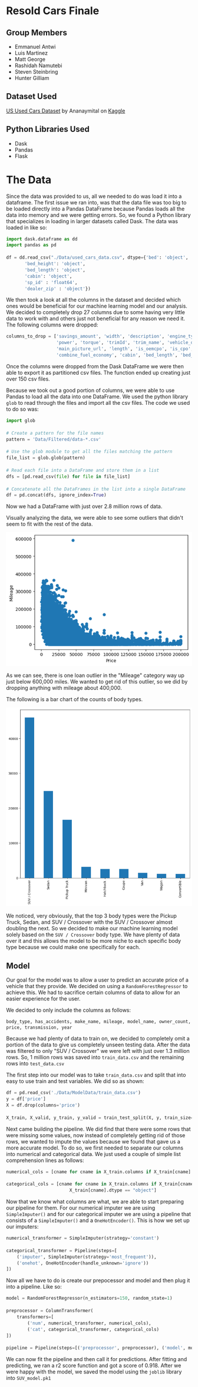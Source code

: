 # Resold Cars Finale

## Group Members
- Emmanuel Antwi
- Luis Martinez
- Matt George
- Rashidah Namutebi
- Steven Steinbring
- Hunter Gilliam


## Dataset Used
[US Used Cars Dataset](https://www.kaggle.com/datasets/ananaymital/us-used-cars-dataset) by Ananaymital on [Kaggle](kaggle.com)

## Python Libraries Used
- Dask
- Pandas
- Flask

# The Data
Since the data was provided to us, all we needed to do was load it into a dataframe. The first issue we ran into, was that the data file was
too big to be loaded directly into a Pandas DataFrame because Pandas loads all the data into memory and we were getting errors. So, we found
a Python library that specializes in loading in larger datasets called Dask. The data was loaded in like so:

```python
import dask.dataframe as dd
import pandas as pd

df = dd.read_csv("./Data/used_cars_data.csv", dtype={'bed': 'object',
       'bed_height': 'object',
       'bed_length': 'object',
       'cabin': 'object',
       'sp_id' : 'float64',
       'dealer_zip' : 'object'})
```

We then took a look at all the columns in the dataset and decided which ones would be beneficial for our machine learning model and our
analysis. We decided to completely drop 27 columns due to some having very little data to work with and others just not beneficial for any
reason we need it. The following columns were dropped:

```python
columns_to_drop = ['savings_amount', 'width', 'description', 'engine_type', 'sp_id', 'listing_id',
                   'power', 'torque', 'trimId', 'trim_name', 'vehicle_damage_category', 'major_options', 
                   'main_picture_url', 'length', 'is_oemcpo', 'is_cpo', 'is_certified', 'height', 'front_legroom', 'fleet', 
                   'combine_fuel_economy', 'cabin', 'bed_length', 'bed_height', 'bed', 'back_legroom', 'wheelbase']
```

Once the columns were dropped from the Dask DataFrame we were then able to export it as partitioned csv files. The function ended up creating
just over 150 csv files.

Because we took out a good portion of columns, we were able to use Pandas to load all the data into one DataFrame. We used the python library
```glob``` to read through the files and import all the csv files. The code we used to do so was:

```python
import glob

# Create a pattern for the file names
pattern = 'Data/Filtered/data-*.csv'

# Use the glob module to get all the files matching the pattern
file_list = glob.glob(pattern)

# Read each file into a DataFrame and store them in a list
dfs = [pd.read_csv(file) for file in file_list]

# Concatenate all the DataFrames in the list into a single DataFrame
df = pd.concat(dfs, ignore_index=True)
```

Now we had a DataFrame with just over 2.8 million rows of data.

Visually analyzing the data, we were able to see some outliers that didn't seem to fit with the rest of the data.

![Image of a Scatter Plot](images/ScatterPlot.png)

As we can see, there is one loan outlier in the "Mileage" category way up just below 600,000 miles. We wanted to get rid of this outlier,
so we did by dropping anything with mileage about 400,000.

The following is a bar chart of the counts of body types.

![Image of a Bar Chart](images/BarChart.png)

We noticed, very obviously, that the top 3 body types were the Pickup Truck, Sedan, and SUV / Crossover with the SUV / Crossover almost doubling
the next. So we decided to make our machine learning model solely based on the ```SUV / Crossover``` body type. We have plenty of data over it
and this allows the model to be more niche to each specific body type because we could make one specifically for each.

## Model
Our goal for the model was to allow a user to predict an accurate price of a vehicle that they provide. We decided on using a ```RandomForestRegressor```
to achieve this. We had to sacrifice certain columns of data to allow for an easier experience for the user. 

We decided to only include the columns as follows:

```
body_type, has_accidents, make_name, mileage, model_name, owner_count, price, transmission, year
```

Because we had plenty of data to train on, we decided to completely omit a portion of the data to give us completely unseen testing data.
After the data was filtered to only "SUV / Crossover" we were left with just over 1.3 million rows. So, 1 million rows was saved into ```train_data.csv```
and the remaining rows into ```test_data.csv```

The first step into our model was to take ```train_data.csv``` and split that into easy to use train and test variables. We did so as shown:

```python
df = pd.read_csv('./Data/ModelData/train_data.csv')
y = df['price']
X = df.drop(columns='price')

X_train, X_valid, y_train, y_valid = train_test_split(X, y, train_size=0.8, test_size=0.2)
```

Next came building the pipeline. We did find that there were some rows that were missing some values, now instead of completely getting rid of those
rows, we wanted to impute the values because we found that gave us a more accurate model. To do so, we first needed to separate our columns into
numerical and categorical data. We just used a couple of simple list comprehension lines as follows:

```python
numerical_cols = [cname for cname in X_train.columns if X_train[cname].dtype in ['int64', 'float64']]

categorical_cols = [cname for cname in X_train.columns if X_train[cname].nunique() < 10 and 
                        X_train[cname].dtype == "object"]
```

Now that we know what columns are what, we are able to start preparing our pipeline for them. For our numerical imputer we are using ```SimpleImputer()```
and for our categorical imputer we are using a pipeline that consists of a ```SimpleImputer()``` and a ```OneHotEncoder()```. This is how we set
up our imputers:

```python
numerical_transformer = SimpleImputer(strategy='constant')

categorical_transformer = Pipeline(steps=[
    ('imputer', SimpleImputer(strategy='most_frequent')),
    ('onehot', OneHotEncoder(handle_unknown='ignore'))
])
```

Now all we have to do is create our prepocessor and model and then plug it into a pipeline. Like so:

```python
model = RandomForestRegressor(n_estimators=150, random_state=1)

preprocessor = ColumnTransformer(
    transformers=[
        ('num', numerical_transformer, numerical_cols),
        ('cat', categorical_transformer, categorical_cols)
])

pipeline = Pipeline(steps=[('preprocessor', preprocessor), ('model', model)])
```

We can now fit the pipeline and then call it for predictions. After fitting and predicting, we ran a r2 score function and got a score
of 0.918. After we were happy with the model, we saved the model using the ```joblib``` library into ```SUV_model.pk1```